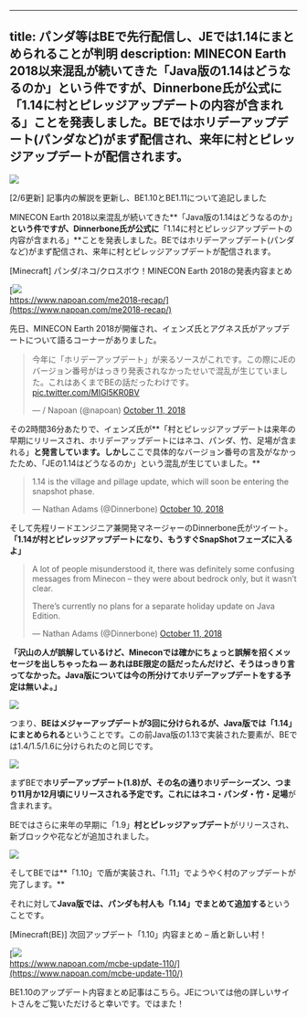 
---
title: パンダ等はBEで先行配信し、JEでは1.14にまとめられることが判明
description: MINECON Earth 2018以来混乱が続いてきた「Java版の1.14はどうなるのか」という件ですが、Dinnerbone氏が公式に「1.14に村とピレッジアップデートの内容が含まれる」ことを発表しました。BEではホリデーアップデート(パンダなど)がまず配信され、来年に村とピレッジアップデートが配信されます。
---

![](https://cdn-ak.f.st-hatena.com/images/fotolife/s/sasigume/20210208/20210208104943.png)

\[2/6更新\] 記事内の解説を更新し、BE1.10とBE1.11について追記しました

MINECON Earth 2018以来混乱が続いてきた**「Java版の1.14はどうなるのか」**という件ですが、Dinnerbone氏が公式に**「1.14に村とピレッジアップデートの内容が含まれる」**ことを発表しました。BEではホリデーアップデート(パンダなど)がまず配信され、来年に村とピレッジアップデートが配信されます。

\[Minecraft\] パンダ/ネコ/クロスボウ！MINECON Earth 2018の発表内容まとめ

[![](https://cdn-ak.f.st-hatena.com/images/fotolife/s/sasigume/20210208/20210208121658.png)  
https://www.napoan.com/me2018-recap/](https://www.napoan.com/me2018-recap/)

先日、MINECON Earth 2018が開催され、イェンズ氏とアグネス氏がアップデートについて語るコーナーがありました。

> 今年に「ホリデーアップデート」が来るソースがこれです。この際にJEのバージョン番号がはっきり発表されなかったせいで混乱が生じていました。これはあくまでBEの話だったわけです。 [pic.twitter.com/MIGl5KR0BV](https://t.co/MIGl5KR0BV)
> 
> — / Napoan (@napoan) [October 11, 2018](https://twitter.com/napoan/status/1050351405091807232?ref_src=twsrc%5Etfw)

その2時間36分あたりで、イェンズ氏が**「村とピレッジアップデートは来年の早期にリリースされ、ホリデーアップデートにはネコ、パンダ、竹、足場が含まれる」**と発言しています。しかし**ここで具体的なバージョン番号の言及がなかったため、「JEの1.14はどうなるのか」という混乱が生じていました。**

> 1.14 is the village and pillage update, which will soon be entering the snapshot phase.
> 
> — Nathan Adams (@Dinnerbone) [October 10, 2018](https://twitter.com/Dinnerbone/status/1050113141747720192?ref_src=twsrc%5Etfw)

そして先程リードエンジニア兼開発マネージャーのDinnerbone氏がツイート。**「1.14が村とピレッジアップデートになり、もうすぐSnapShotフェーズに入るよ」**

> A lot of people misunderstood it, there was definitely some confusing messages from Minecon – they were about bedrock only, but it wasn’t clear.
> 
> There’s currently no plans for a separate holiday update on Java Edition.
> 
> — Nathan Adams (@Dinnerbone) [October 11, 2018](https://twitter.com/Dinnerbone/status/1050377052162011136?ref_src=twsrc%5Etfw)

**「沢山の人が誤解しているけど、Mineconでは確かにちょっと誤解を招くメッセージを出しちゃったね ― あれはBE限定の話だったんだけど、そうはっきり言ってなかった。Java版については今の所分けてホリデーアップデートをする予定は無いよ。」**

![](https://cdn-ak.f.st-hatena.com/images/fotolife/s/sasigume/20210208/20210208103702.png)

つまり、**BEはメジャーアップデートが3回に分けられるが、Java版では「1.14」にまとめられる**ということです。この前Java版の1.13で実装された要素が、BEでは1.4/1.5/1.6に分けられたのと同じです。

![](https://cdn-ak.f.st-hatena.com/images/fotolife/s/sasigume/20210208/20210208111438.png)

まずBEで**ホリデーアップデート(1.8)**が、その名の通りホリデーシーズン、つまり11月か12月頃にリリースされる予定です。これには**ネコ・パンダ・竹・足場**が含まれます。

BEではさらに来年の早期に「1.9」**村とピレッジアップデート**がリリースされ、新ブロックや花などが追加されました。

![](https://cdn-ak.f.st-hatena.com/images/fotolife/s/sasigume/20210208/20210208115634.png)

そしてBEでは**「1.10」で盾が実装され、「1.11」でようやく村のアップデートが完了します。**

それに対して**Java版では、パンダも村人も「1.14」でまとめて追加する**ということです。

\[Minecraft(BE)\] 次回アップデート「1.10」内容まとめ – 盾と新しい村！

[![](https://cdn-ak.f.st-hatena.com/images/fotolife/s/sasigume/20210208/20210208121415.png)  
https://www.napoan.com/mcbe-update-110/](https://www.napoan.com/mcbe-update-110/)

BE1.10のアップデート内容まとめ記事はこちら。JEについては他の詳しいサイトさんをご覧いただけると幸いです。ではまた！

